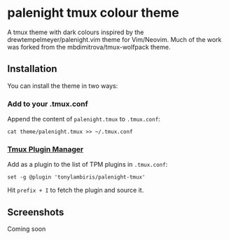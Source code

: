 # palenight tmux colour theme
A tmux theme with dark colours inspired by the drewtempelmeyer/palenight.vim theme for Vim/Neovim.
Much of the work was forked from the mbdimitrova/tmux-wolfpack theme.

## Installation
You can install the theme in two ways:

### Add to your .tmux.conf
Append the content of `palenight.tmux` to `.tmux.conf`:

```cat theme/palenight.tmux >> ~/.tmux.conf```

### [Tmux Plugin Manager](https://github.com/tmux-plugins/tpm)
Add as a plugin to the list of TPM plugins in `.tmux.conf`:

```set -g @plugin 'tonylambiris/palenight-tmux'```

Hit `prefix + I` to fetch the plugin and source it.

## Screenshots
Coming soon

